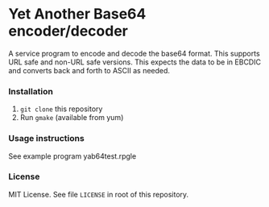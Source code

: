 # Yet Another Base64 encoder/decoder

A service program to encode and decode the base64 format.  This supports URL safe and non-URL safe versions.
This expects the data to be in EBCDIC and converts back and forth to ASCII as needed.

### Installation

1. `git clone` this repository
2. Run `gmake` (available from yum)

### Usage instructions

See example program yab64test.rpgle

### License

MIT License. See file `LICENSE` in root of this repository.
